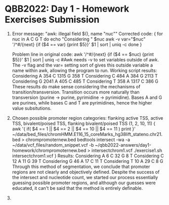 # QBB2022: Day 1 - Homework Exercises Submission

1. 
	Error message: "awk: illegal field $(), name "nuc""
	Corrected code:
	{ for nuc in A C G T
	do
		echo "Considering " $nuc
		awk -v var="$nuc" '/^#/{next} {if ($4 == var) {print $5}}' $1 | sort | uniq -c
	done }

	Problem line in original code: awk '/^#/{next} {if ($4 == $nuc) {print $5}}' $1 | sort | uniq -c
	#Awk needs -v to set variables outside of awk. The -v flag and the var= setting sort of gives this outside variable a name within awk, allowing the program to run.
	Working script results:
		Considering  A
		 354 C
		1315 G
		 358 T
		Considering  C
		 484 A
		 384 G
		2113 T
		Considering  G
		2041 A
		 405 C
		 485 T
		Considering  T
		 358 A
		1317 C
		 386 G
	These results do make sense considering the mechanisms of transition/transversion. Transition occurs more naturally than transversion (purine -> purine, pyrimidine -> pyrimidine). Bases A and G are purines, while bases C and T are pyrimidines, hence the higher value subsitutions.
2. 
	Chosen possible promoter region categories: flanking active TSS, active TSS, bivalent/poised TSS, flanking bivalent/poised TSS (1, 2, 10, 11)
	{ awk '{ if( $4 == 1 || $4 == 2 || $4 == 10 || $4 == 11 ) print }' ~/data/bed_files/chromHMM.E116_15_coreMarks_hg38lift_stateno.chr21.bed > chrompromoternew.bed
	bedtools intersect -wa -a ~/data/vcf_files/random_snippet.vcf -b ~/qbb2022-answers/day1-homework/chrompromoternew.bed > intersectchrom1.vcf
	./exercise1.sh intersectchrom1.vcf }
	Results:
	Considering  A
	   6 C
	  32 G
	   8 T
	Considering  C
	  12 A
	  11 G
	  39 T
	Considering  G
	  46 A
	  17 C
	  11 T
	Considering  T
	  10 A
	  29 C
	   8 G
	Through this method of segmentation, we conclude that promoter regions are not clearly and objectively defined. Despite the success of the intersect and nucleotide count, we started our process essentially guessing possible promoter regions, and although our guesses were educated, it can't be said that the method is entirely definable.
3. 
	